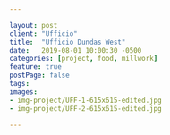 ```yaml
---

layout: post
client: "Ufficio"
title:  "Ufficio Dundas West"
date:   2019-08-01 10:00:30 -0500
categories: [project, food, millwork]
feature: true
postPage: false
tags:
images: 
- img-project/UFF-1-615x615-edited.jpg
- img-project/UFF-2-615x615-edited.jpg

---
```



